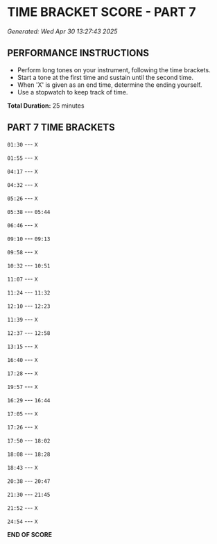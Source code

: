 # TIME BRACKET SCORE - PART 7
*Generated: Wed Apr 30 13:27:43 2025*

## PERFORMANCE INSTRUCTIONS
- Perform long tones on your instrument, following the time brackets.
- Start a tone at the first time and sustain until the second time.
- When 'X' is given as an end time, determine the ending yourself.
- Use a stopwatch to keep track of time.

**Total Duration:** 25 minutes

## PART 7 TIME BRACKETS

`01:30` --- `X`

`01:55` --- `X`

`04:17` --- `X`

`04:32` --- `X`

`05:26` --- `X`

`05:38` --- `05:44`

`06:46` --- `X`

`09:10` --- `09:13`

`09:58` --- `X`

`10:32` --- `10:51`

`11:07` --- `X`

`11:24` --- `11:32`

`12:10` --- `12:23`

`11:39` --- `X`

`12:37` --- `12:58`

`13:15` --- `X`

`16:40` --- `X`

`17:28` --- `X`

`19:57` --- `X`

`16:29` --- `16:44`

`17:05` --- `X`

`17:26` --- `X`

`17:50` --- `18:02`

`18:08` --- `18:28`

`18:43` --- `X`

`20:38` --- `20:47`

`21:30` --- `21:45`

`21:52` --- `X`

`24:54` --- `X`

**END OF SCORE**
